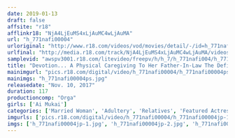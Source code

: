 ```yaml
---
date: 2019-01-13
draft: false
affsite: "r18"
afflinkr18: "NjA4LjEuMS4xLjAuMC4wLjAuMA"
url: "h_771nafi00004"
urloriginal: "http://www.r18.com/videos/vod/movies/detail/-/id=h_771nafi00004"
urlfinal: "http://media.r18.com/track/NjA4LjEuMS4xLjAuMC4wLjAuMA/videos/vod/movies/detail/-/id=h_771nafi00004"
samplevid: "awspv3001.r18.com/litevideo/freepv/h/h_7/h_771nafi004/h_771nafi004_dmb_w.mp4"
title: "Devotion... A Physical Caregiving To Her Father-In-Law The Defilement Of A Neat And Clean Wife Aoi Mukai"
mainimgurl: "pics.r18.com/digital/video/h_771nafi00004/h_771nafi00004ps.jpg"
mainimgs: "h_771nafi00004ps.jpg"
releasedate: "Nov. 10, 2017"
duration: 117
productioncomp: "Orga"
girls: ['Ai Mukai']
categories: ['Married Woman', 'Adultery', 'Relatives', 'Featured Actress', 'Cheating Wife', 'Drama', 'Hi-Def']
imgurls: ['pics.r18.com/digital/video/h_771nafi00004/h_771nafi00004jp-1.jpg', 'pics.r18.com/digital/video/h_771nafi00004/h_771nafi00004jp-2.jpg', 'pics.r18.com/digital/video/h_771nafi00004/h_771nafi00004jp-3.jpg', 'pics.r18.com/digital/video/h_771nafi00004/h_771nafi00004jp-4.jpg', 'pics.r18.com/digital/video/h_771nafi00004/h_771nafi00004jp-5.jpg', 'pics.r18.com/digital/video/h_771nafi00004/h_771nafi00004jp-6.jpg', 'pics.r18.com/digital/video/h_771nafi00004/h_771nafi00004jp-7.jpg', 'pics.r18.com/digital/video/h_771nafi00004/h_771nafi00004jp-8.jpg', 'pics.r18.com/digital/video/h_771nafi00004/h_771nafi00004jp-9.jpg', 'pics.r18.com/digital/video/h_771nafi00004/h_771nafi00004jp-10.jpg', 'pics.r18.com/digital/video/h_771nafi00004/h_771nafi00004jp-11.jpg', 'pics.r18.com/digital/video/h_771nafi00004/h_771nafi00004jp-12.jpg', 'pics.r18.com/digital/video/h_771nafi00004/h_771nafi00004jp-13.jpg', 'pics.r18.com/digital/video/h_771nafi00004/h_771nafi00004jp-14.jpg', 'pics.r18.com/digital/video/h_771nafi00004/h_771nafi00004jp-15.jpg', 'pics.r18.com/digital/video/h_771nafi00004/h_771nafi00004jp-16.jpg', 'pics.r18.com/digital/video/h_771nafi00004/h_771nafi00004jp-17.jpg', 'pics.r18.com/digital/video/h_771nafi00004/h_771nafi00004jp-18.jpg', 'pics.r18.com/digital/video/h_771nafi00004/h_771nafi00004jp-19.jpg', 'pics.r18.com/digital/video/h_771nafi00004/h_771nafi00004jp-20.jpg']
imgs: ['h_771nafi00004jp-1.jpg', 'h_771nafi00004jp-2.jpg', 'h_771nafi00004jp-3.jpg', 'h_771nafi00004jp-4.jpg', 'h_771nafi00004jp-5.jpg', 'h_771nafi00004jp-6.jpg', 'h_771nafi00004jp-7.jpg', 'h_771nafi00004jp-8.jpg', 'h_771nafi00004jp-9.jpg', 'h_771nafi00004jp-10.jpg', 'h_771nafi00004jp-11.jpg', 'h_771nafi00004jp-12.jpg', 'h_771nafi00004jp-13.jpg', 'h_771nafi00004jp-14.jpg', 'h_771nafi00004jp-15.jpg', 'h_771nafi00004jp-16.jpg', 'h_771nafi00004jp-17.jpg', 'h_771nafi00004jp-18.jpg', 'h_771nafi00004jp-19.jpg', 'h_771nafi00004jp-20.jpg']
---
```

